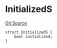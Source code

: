 # InitializedS
[Git Source](https://github.com/thrackle-io/tron/blob/a0f5ead5c8fc9d4614336dc446184e42c1f4b0fa/src/client/token/handler/diamond/RuleStorage.sol)


```solidity
struct InitializedS {
    bool initialized;
}
```

